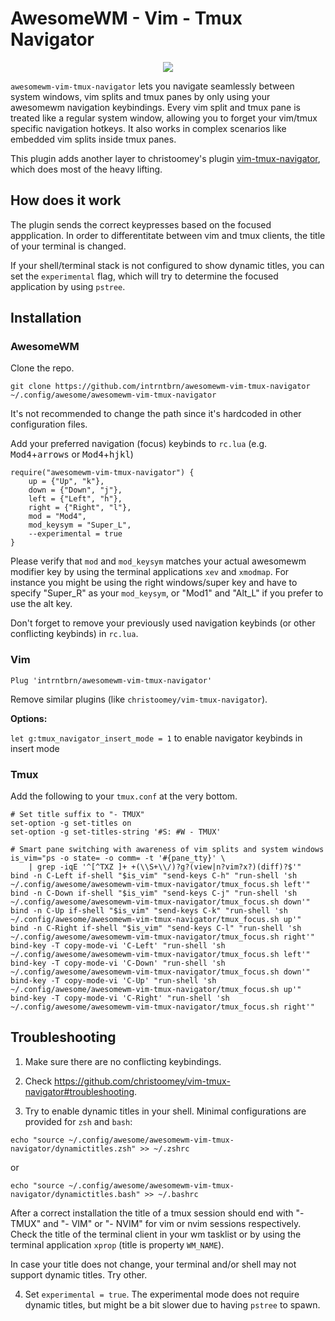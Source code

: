 AwesomeWM - Vim - Tmux Navigator
==================

<p align="center">
  <img src="https://s7.gifyu.com/images/magic2c10caab0952e59d4.gif">
</p>

`awesomewm-vim-tmux-navigator` lets you navigate seamlessly between system windows, vim splits and tmux panes by only using your awesomewm navigation keybindings.
Every vim split and tmux pane is treated like a regular system window, allowing you to forget your vim/tmux specific navigation hotkeys.
It also works in complex scenarios like embedded vim splits inside tmux panes.

This plugin adds another layer to christoomey's plugin [vim-tmux-navigator](https://github.com/christoomey/vim-tmux-navigator), which does most of the heavy lifting.

How does it work
------------
The plugin sends the correct keypresses based on the focused appplication.
In order to differentitate between vim and tmux clients, the title of your terminal is changed.

If your shell/terminal stack is not configured to show dynamic titles, you can set the `experimental` flag, which will try to determine the focused application by using `pstree`.


Installation
------------

### AwesomeWM
Clone the repo.
```
git clone https://github.com/intrntbrn/awesomewm-vim-tmux-navigator ~/.config/awesome/awesomewm-vim-tmux-navigator
```
It's not recommended to change the path since it's hardcoded in other configuration files.

Add your preferred navigation (focus) keybinds to `rc.lua` (e.g. <kbd>Mod4</kbd>+<kbd>arrows</kbd> or <kbd>Mod4</kbd>+<kbd>hjkl</kbd>)

```
require("awesomewm-vim-tmux-navigator") {
    up = {"Up", "k"},
    down = {"Down", "j"},
    left = {"Left", "h"},
    right = {"Right", "l"},
    mod = "Mod4",
    mod_keysym = "Super_L",
    --experimental = true
}
```

Please verify that `mod` and `mod_keysym` matches your actual awesomewm modifier key by using the terminal applications `xev` and `xmodmap`.
For instance you might be using the right windows/super key and have to specify "Super_R" as your `mod_keysym`, or "Mod1" and "Alt_L" if you prefer to use the alt key.


Don't forget to remove your previously used navigation keybinds (or other conflicting keybinds) in `rc.lua`.

### Vim


```vim
Plug 'intrntbrn/awesomewm-vim-tmux-navigator'
```

Remove similar plugins (like `christoomey/vim-tmux-navigator`).

**Options:** 

`let g:tmux_navigator_insert_mode = 1` to enable navigator keybinds in insert mode

### Tmux
Add the following to your `tmux.conf` at the very bottom.
```tmux
# Set title suffix to "- TMUX"
set-option -g set-titles on
set-option -g set-titles-string '#S: #W - TMUX'

# Smart pane switching with awareness of vim splits and system windows
is_vim="ps -o state= -o comm= -t '#{pane_tty}' \
	| grep -iqE '^[^TXZ ]+ +(\\S+\\/)?g?(view|n?vim?x?)(diff)?$'"
bind -n C-Left if-shell "$is_vim" "send-keys C-h" "run-shell 'sh ~/.config/awesome/awesomewm-vim-tmux-navigator/tmux_focus.sh left'"
bind -n C-Down if-shell "$is_vim" "send-keys C-j" "run-shell 'sh ~/.config/awesome/awesomewm-vim-tmux-navigator/tmux_focus.sh down'"
bind -n C-Up if-shell "$is_vim" "send-keys C-k" "run-shell 'sh ~/.config/awesome/awesomewm-vim-tmux-navigator/tmux_focus.sh up'"
bind -n C-Right if-shell "$is_vim" "send-keys C-l" "run-shell 'sh ~/.config/awesome/awesomewm-vim-tmux-navigator/tmux_focus.sh right'"
bind-key -T copy-mode-vi 'C-Left' "run-shell 'sh ~/.config/awesome/awesomewm-vim-tmux-navigator/tmux_focus.sh left'"
bind-key -T copy-mode-vi 'C-Down' "run-shell 'sh ~/.config/awesome/awesomewm-vim-tmux-navigator/tmux_focus.sh down'"
bind-key -T copy-mode-vi 'C-Up' "run-shell 'sh ~/.config/awesome/awesomewm-vim-tmux-navigator/tmux_focus.sh up'"
bind-key -T copy-mode-vi 'C-Right' "run-shell 'sh ~/.config/awesome/awesomewm-vim-tmux-navigator/tmux_focus.sh right'"
```

Troubleshooting
---------------
1. Make sure there are no conflicting keybindings.

2. Check https://github.com/christoomey/vim-tmux-navigator#troubleshooting.

3. Try to enable dynamic titles in your shell. Minimal configurations are provided for `zsh` and `bash`:

```
echo "source ~/.config/awesome/awesomewm-vim-tmux-navigator/dynamictitles.zsh" >> ~/.zshrc
```

or

```
echo "source ~/.config/awesome/awesomewm-vim-tmux-navigator/dynamictitles.bash" >> ~/.bashrc
```

After a correct installation the title of a tmux session should end with "- TMUX" and "- VIM" or "- NVIM" for vim or nvim sessions respectively.
Check the title of the terminal client in your wm tasklist or by using the terminal application `xprop` (title is property `WM_NAME`).

In case your title does not change, your terminal and/or shell may not support dynamic titles. Try other.

4. Set `experimental = true`. The experimental mode does not require dynamic titles, but might be a bit slower due to having `pstree` to spawn.
